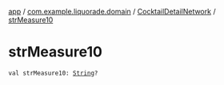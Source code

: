 [app](../../index.md) / [com.example.liquorade.domain](../index.md) / [CocktailDetailNetwork](index.md) / [strMeasure10](./str-measure10.md)

# strMeasure10

`val strMeasure10: `[`String`](https://kotlinlang.org/api/latest/jvm/stdlib/kotlin/-string/index.html)`?`